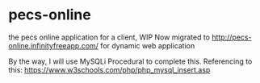 # pecs-online
the pecs online application for a client, WIP
Now migrated to http://pecs-online.infinityfreeapp.com/
for dynamic web application

By the way, I will use MySQLi Procedural to complete this. Referencing to this:
https://www.w3schools.com/php/php_mysql_insert.asp
